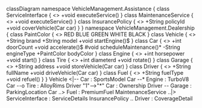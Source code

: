 classDiagram
    namespace VehicleManagement.Assistance {
        class ServiceInterface {
            <<Interface>>
            +void executeService()
        }
        class MaintenanceService {
            <<Class>>
            +void executeService()
        }
        class InsurancePolicy {
            <<Class>>
            +String policyId
            +void coverVehicle(Car car)
        }
        }
    namespace VehicleManagement.Dealership {
        class PaintColor {
            <<enumeration>>
            RED
            BLUE
            GREEN
            WHITE
            BLACK
        }
        class Vehicle {
            <<Class>>
            +String brand
            +String model
            +void startEngine()$
        }
        class Car {
            <<Class>>
            +int doorCount
            +void accelerate()$
            #void scheduleMaintenance()* 
            -String engineType
            +PaintColor bodyColor
        }
        class Engine {
            <<Class>>
            +int horsepower
            +void start()
        }
        class Tire {
            <<Class>>
            +int diameterd
            +void rotate()
        }
        class Garage {
            <<Class>>
            +String address
            +void storeVehicle(Car car)
        }
        class Driver {
            <<Class>>
            +String fullName
            +void driveVehicle(Car car)
        }
        class Fuel {
            <<Class>>
            +String fuelType
            +void refuel()
        }
        }
        Vehicle <|-- Car : SportsModel
        Car --* Engine : TurboV8
        Car --o Tire : AlloyRims
        Driver "1"-->"*" Car : Ownership
        Driver -- Garage : ParkingLocation
        Car ..> Fuel : PremiumFuel
        MaintenanceService ..|> ServiceInterface : ServiceDetails
        InsurancePolicy .. Driver : CoverageDetail